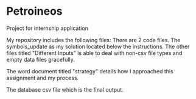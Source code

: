 # Petroineos
Project for internship application

My repository includes the following files:
There are 2 code files. The symbols_update as my solution located below the instructions. The other files titled "Different Inputs" is able to deal with non-csv file types and empty data files gracefully.

The word document titled "strategy" details how I approached this assignment and my process.

The database csv file which is the final output.
